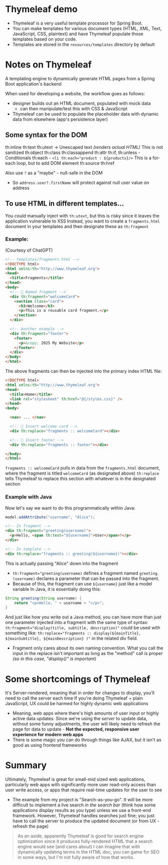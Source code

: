 # Thymeleaf demo

- Thymeleaf is a very useful template processor for Spring Boot.
- You can make templates for various document types (HTML, XML, Text, JavaScript, CSS, plaintext) and have Thymeleaf populate those templates based on your code.
- Templates are stored in the `resources/templates` directory by default

# Notes on Thymeleaf

A templating engine to dynamically generate HTML pages from a Spring Boot application's backend

When used for developing a website, the workflow goes as follows:
- designer builds out an HTML document, populated with mock data
	- can then manipulate/test this with CSS & JavaScript
- Thymeleaf can be used to populate the placeholder data with dynamic data from elsewhere (app's persistence layer)

## Some syntax for the DOM
th:inline
th:text
th:utext -> Unescaped text *(renders actual HTML)* This is not sanitized
th:object
th:class
th:classappend
th:attr
th:if, th:unless - Conditionals
th:each - `<li th:each="product : ${products}/>` This is a for-each loop, but to add DOM element
th:source
th:href


Also use `?` as a "maybe" - null-safe in the DOM
- So `address.user?.firstName` will protect against null user value on address

## To use HTML in different templates...
You *could* manually inject with `th:utext`, but this is risky since it leaves the application vulnerable to XSS
Instead, you want to create a `fragments.html` document in your templates and then designate these as `th:fragment`

### Example:
(Courtesy of ChatGPT)
```html
<!-- templates/fragments.html -->
<!DOCTYPE html>
<html xmlns:th="http://www.thymeleaf.org">
<head>
  <title>Fragments</title>
</head>
<body>
  <!-- 🧩 Named fragment -->
  <div th:fragment="welcomeCard">
    <section class="card">
      <h3>Welcome</h3>
      <p>This is a reusable card fragment.</p>
    </section>
  </div>

  <!-- Another example -->
  <div th:fragment="footer">
    <footer>
      <p>&copy; 2025 My Website</p>
    </footer>
  </div>
</body>
</html>
```


The above fragments can then be injected into the primary index HTML file:
```html
<!DOCTYPE html>
<html xmlns:th="http://www.thymeleaf.org">
<head>
  <title>Home</title>
  <link rel="stylesheet" th:href="@{/styles.css}" />
</head>
<body>

  <nav> ... </nav>

  <!-- 🧩 Insert welcome card -->
  <div th:replace="fragments :: welcomeCard"></div>

  <!-- 🧩 Insert footer -->
  <div th:replace="fragments :: footer"></div>

</body>
</html>
```

`fragments :: welcomeCard` pulls in data from the `fragments.html` document, where the fragment is titled `welcomeCard` (as designated above)
`th:replace` tells Thymeleaf to replace this section with whatever is in the designated section

### Example with Java
Now let's say we want to do this programmatically within Java:
```java
model.addAttribute("username", "Alice");
```
```html
<!-- In fragment -->
<div th:fragment="greeting(username)">
  <p>Hello, <span th:text="${username}">User</span>!</p>
</div>

<!-- In template -->
<div th:replace="fragments :: greeting(${username})"></div>
```
This is actually passing "Alice" down into the fragment
- `th:fragment="greeting(username)` defines a fragment named `greeting`. `(username)` declares a parameter that can be passed into the fragment.
- Because of this, the fragment can use `${username}` just like a model variable
In Java, it is essentially doing this:
```java
String greeting(String username) {
    return "<p>Hello, " + username + "</p>";
}
```
And just like how you write out a Java method, you can have more than just one parameter injected into a fragment with the same type of syntax: `th:fragment="display(title, subtitle, description)"` could be used with something like: `th:replace="fragments :: display(${mainTitle}, ${mainSubtitle}, ${mainDescription} )"` in the related div field.
- Fragment only cares about its own naming convention. What you call the input in the replace isn't important as long as the "method" call is proper *(so in this case, "display()" is important)*


# Some shortcomings of Thymeleaf
It's Server-rendered, meaning that in order for changes to display, you'll need to call the server each time
If you're doing Thymeleaf + plain JavaScript, UX could be harmed for highly dynamic web applications
- Meaning, web apps where there's high amounts of user input or highly active data updates. Since we're using the *server* to update data, without some funny adjustments, the user will likely need to refresh the page for data to update - **Not the expected, responsive user experience for modern web apps**
- There is some magic you can do through things like AJAX, but it isn't as good as using frontend frameworks

# Summary

Ultimately, Thymeleaf is great for small-mid sized web applications, particularly web apps with significantly more user read-only access than user write access, or apps that require real-time updates for the user to see
- The example from my project is "Search-as-you-go". It will be more difficult to implement a live search *in the search bar* (think how some applications display results as you type) unless we use a front-end framework. However, Thymeleaf handles searches just fine; you just have to call the server to produce the updated document (or from UX - refresh the page)

> As an aside, apparently Thymeleaf is good for search engine optimization since it produces fully-rendered HTML that a search engine would see (and cares about)
> I can imagine that with dynamically updating terms in the HTML doc, you can game for SEO in some ways, but I'm not fully aware of how that works.

